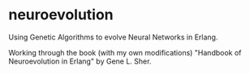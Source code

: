 # neuroevolution
Using Genetic Algorithms to evolve Neural Networks in Erlang.

Working through the book (with my own modifications) "Handbook of Neuroevolution in Erlang" by Gene L. Sher.
